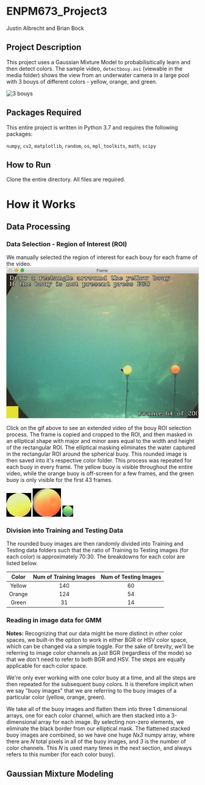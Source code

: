 # ENPM673_Project3

Justin Albrecht and Brian Bock

## Project Description
This project uses a Gaussian Mixture Model to probabilisitically learn and then detect colors. The sample video, `detectbouy.avi` (viewable in the media folder) shows the view from an underwater camera in a large pool with 3 bouys of different colors - yellow, orange, and green.

![3 bouys](https://github.com/BrianBock/ENPM673_Project3/blob/master/images/3_bouys.gif)

## Packages Required

This entire project is written in Python 3.7 and requires the following packages:

`numpy`, `cv2`, `matplotlib`, `random`, `os`, `mpl_toolkits`, `math`, `scipy`

## How to Run
Clone the entire directory. All files are required. 


# How it Works

## Data Processing

### Data Selection - Region of Interest (ROI)

We manually selected the region of interest for each bouy for each frame of the video. 
[![Bouy Selection](https://github.com/BrianBock/ENPM673_Project3/blob/master/images/bouy_select.gif)](https://youtu.be/gAHzZghxUaw)

Click on the gif above to see an extended video of the bouy ROI selection process.
The frame is copied and cropped to the ROI, and then masked in an elliptical shape with major and minor axes equal to the width and height of the rectangular ROI. The elliptical masking eliminates the water captured in the rectangular ROI around the spherical buoy. This rounded image is then saved into it's respective color folder. This process was repeated for each buoy in every frame. The yellow buoy is visible throughout the entire video, while the orange buoy is off-screen for a few frames, and the green buoy is only visible for the first 43 frames. 

![Yellow buoy](https://github.com/BrianBock/ENPM673_Project3/blob/master/images/yellow173.png)
![Orange buoy](https://github.com/BrianBock/ENPM673_Project3/blob/master/images/orange175.png)
![Green buoy](https://github.com/BrianBock/ENPM673_Project3/blob/master/images/green37.png)

### Division into Training and Testing Data

The rounded buoy images are then randomly divided into Training and Testing data folders such that the ratio of Training to Testing images (for each color) is approximately 70:30. The breakdowns for each color are listed below.

**Color** | **Num of Training Images** | **Num of Testing Images**
:---: | :---: | :---:
Yellow | 140 | 60
Orange | 124 | 54
Green | 31 | 14


### Reading in image data for GMM

**Notes:**
Recognizing that our data might be more distinct in other color spaces, we built-in the option to work in either BGR or HSV color space, which can be changed via a simple toggle. For the sake of brevity, we'll be referring to image color channels as just BGR (regardless of the mode) so that we don't need to refer to both BGR and HSV. The steps are equally applicable for each color space. 

We're only ever working with one color buoy at a time, and all the steps are then repeated for the subsequent buoy colors. It is therefore implicit when we say "buoy images" that we are referring to the buoy images of a particular color (yellow, orange, green).



We take all of the buoy images and flatten them into three 1 dimensional arrays, one for each color channel, which are then stacked into a 3-dimensional array for each image. By selecting non-zero elements, we eliminate the black border from our elliptical mask. The flattened stacked buoy images are combined, so we have one huge *Nx3* numpy array, where there are *N* total pixels in all of the buoy images, and *3* is the number of color channels. This *N* is used many times in the next section, and always refers to this number (for each color buoy).



## Gaussian Mixture Modeling

